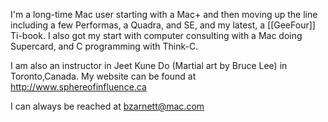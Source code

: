 

I'm a long-time Mac user starting with a Mac+ and then moving up the line including a few Performas, a Quadra, and SE, and my latest, a [[GeeFour]] Ti-book. I also got my start with computer consulting with a Mac doing Supercard, and C programming with Think-C. 

I am also an instructor in Jeet Kune Do (Martial art by Bruce Lee)  in Toronto,Canada. My website can be found at http://www.sphereofinfluence.ca 

I can always be reached at bzarnett@mac.com